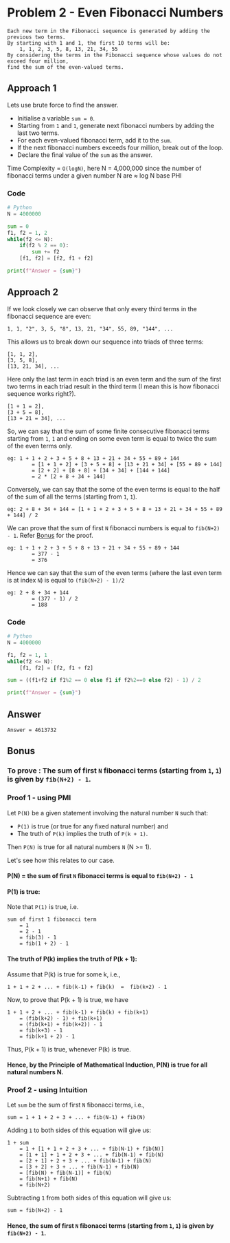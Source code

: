 # Problem 2 - Even Fibonacci Numbers
```
Each new term in the Fibonacci sequence is generated by adding the previous two terms.
By starting with 1 and 1, the first 10 terms will be:
    1, 1, 2, 3, 5, 8, 13, 21, 34, 55
By considering the terms in the Fibonacci sequence whose values do not exceed four million,
find the sum of the even-valued terms.
```

## Approach 1
Lets use brute force to find the answer.
- Initialise a variable `sum = 0`.
- Starting from `1` and `1`, generate next fibonacci numbers by adding the last two terms.
- For each even-valued fibonacci term, add it to the `sum`.
- If the next fibonacci numbers exceeds four million, break out of the loop.
- Declare the final value of the `sum` as the answer.

Time Complexity = `O(logN)`, here N = 4,000,000
since the number of fibonacci terms under a given number N are ≈ log N base PHI

### Code
```Python
# Python
N = 4000000

sum = 0
f1, f2 = 1, 2
while(f2 <= N):
    if(f2 % 2 == 0):
        sum += f2
    [f1, f2] = [f2, f1 + f2]

print(f"Answer = {sum}")
```

## Approach 2
If we look closely we can observe that only every third terms in the fibonacci sequence are even:
```
1, 1, "2", 3, 5, "8", 13, 21, "34", 55, 89, "144", ...
```
This allows us to break down our sequence into triads of three terms:
```
[1, 1, 2],
[3, 5, 8],
[13, 21, 34], ...
```
Here only the last term in each triad is an even term and the sum of the first two terms in each triad result in the third term (I mean this is how fibonacci sequence works right?).
```
[1 + 1 = 2],
[3 + 5 = 8],
[13 + 21 = 34], ...
```
So, we can say that the sum of some finite consecutive fibonacci terms starting from `1`, `1` and ending on some even term is equal to twice the sum of the even terms only.
```
eg: 1 + 1 + 2 + 3 + 5 + 8 + 13 + 21 + 34 + 55 + 89 + 144
        = [1 + 1 + 2] + [3 + 5 + 8] + [13 + 21 + 34] + [55 + 89 + 144]
        = [2 + 2] + [8 + 8] + [34 + 34] + [144 + 144]
        = 2 * [2 + 8 + 34 + 144]
```
Conversely, we can say that the some of the even terms is equal to the half of the sum of all the terms (starting from `1`, `1`).
```
eg: 2 + 8 + 34 + 144 = [1 + 1 + 2 + 3 + 5 + 8 + 13 + 21 + 34 + 55 + 89 + 144] / 2
```
We can prove that the sum of first `N` fibonacci numbers is equal to `fib(N+2) - 1`. Refer [Bonus](#bonus) for the proof.
```
eg: 1 + 1 + 2 + 3 + 5 + 8 + 13 + 21 + 34 + 55 + 89 + 144
        = 377 - 1                                        
        = 376
```
Hence we can say that the sum of the even terms (where the last even term is at index `N`) is equal to `(fib(N+2) - 1)/2`
```
eg: 2 + 8 + 34 + 144
        = (377 - 1) / 2
        = 188
```

### Code
```Python
# Python
N = 4000000

f1, f2 = 1, 1
while(f2 <= N):
    [f1, f2] = [f2, f1 + f2]

sum = ((f1+f2 if f1%2 == 0 else f1 if f2%2==0 else f2) - 1) / 2

print(f"Answer = {sum}")
```

## Answer
```
Answer = 4613732
```

## Bonus
### To prove : The sum of first `N` fibonacci terms (starting from `1`, `1`) is given by `fib(N+2) - 1`.

### Proof 1 - using PMI
Let `P(N)` be a given statement involving the natural number `N` such that:
- `P(1)` is true (or true for any fixed natural number) and
- The truth of `P(k)` implies the truth of `P(k + 1)`.

Then `P(N)` is true for all natural numbers `N` (N >= 1).

Let's see how this relates to our case.
#### P(N) = the sum of first `N` fibonacci terms is equal to `fib(N+2) - 1`
#### P(1) is true:
Note that `P(1)` is true, i.e.
```
sum of first 1 fibonacci term
    = 1
    = 2 - 1
    = fib(3) - 1
    = fib(1 + 2) - 1
```
#### The truth of P(k) implies the truth of P(k + 1):
Assume that P(k) is true for some k, i.e.,
```
1 + 1 + 2 + ... + fib(k-1) + fib(k)  =  fib(k+2) - 1
```
Now, to prove that P(k + 1) is true, we have
```
1 + 1 + 2 + ... + fib(k-1) + fib(k) + fib(k+1)
    = (fib(k+2) - 1) + fib(k+1)
    = (fib(k+1) + fib(k+2)) - 1
    = fib(k+3) - 1
    = fib(k+1 + 2) - 1
```
Thus, P(k + 1) is true, whenever P(k) is true.

#### Hence, by the Principle of Mathematical Induction, P(N) is true for all natural numbers N.

### Proof 2 - using Intuition
Let `sum` be the sum of first `N` fibonacci terms, i.e.,
```
sum = 1 + 1 + 2 + 3 + ... + fib(N-1) + fib(N)
```
Adding `1` to both sides of this equation will give us:
```
1 + sum
    = 1 + [1 + 1 + 2 + 3 + ... + fib(N-1) + fib(N)]
    = [1 + 1] + 1 + 2 + 3 + ... + fib(N-1) + fib(N)
    = [2 + 1] + 2 + 3 + ... + fib(N-1) + fib(N)
    = [3 + 2] + 3 + ... + fib(N-1) + fib(N)
    = [fib(N) + fib(N-1)] + fib(N)
    = fib(N+1) + fib(N)
    = fib(N+2)
```
Subtracting `1` from both sides of this equation will give us:
```
sum = fib(N+2) - 1
```

#### Hence, the sum of first `N` fibonacci terms (starting from `1`, `1`) is given by `fib(N+2) - 1`.
